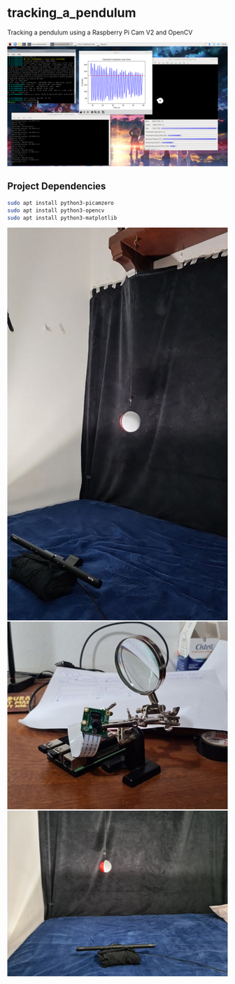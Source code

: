 # tracking_a_pendulum
Tracking a pendulum using a Raspberry Pi Cam V2 and OpenCV

![Screenshot](https://github.com/CarlosCraveiro/tracking_a_pendulum/blob/main/images/screenshot.png)

## Project Dependencies
```bash
sudo apt install python3-picamzero
sudo apt install python3-opencv
sudo apt install python3-matplotlib
```

![Pendulum_Full](https://github.com/CarlosCraveiro/tracking_a_pendulum/blob/main/images/pendulum.jpg)
![RaspiCam](https://github.com/CarlosCraveiro/tracking_a_pendulum/blob/main/images/raspicam.jpg)
![Pendulum_Front](https://github.com/CarlosCraveiro/tracking_a_pendulum/blob/main/images/setup_from_front.jpg)
